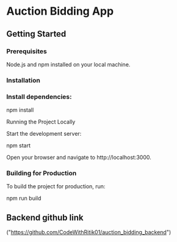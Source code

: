 # Auction Bidding App


## Getting Started
### Prerequisites
Node.js and npm installed on your local machine.

### Installation

### Install dependencies:

npm install

Running the Project Locally

Start the development server:

npm start

Open your browser and navigate to http://localhost:3000.

### Building for Production

To build the project for production, run:

npm run build

## Backend github link

("https://github.com/CodeWithRitik01/auction_bidding_backend")


